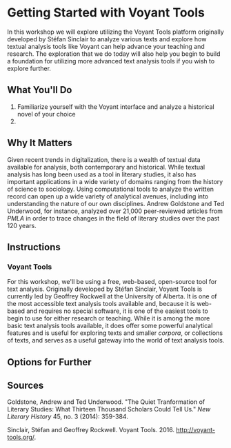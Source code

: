 # Getting Started with Voyant Tools
In this workshop we will explore utilizing the Voyant Tools platform originally developed by Stéfan Sinclair to analyze various texts and explore how textual analysis tools like Voyant can help advance your teaching and research. The exploration that we do today will also help you begin to build a foundation for utilizing more advanced text analysis tools if you wish to explore further. 

## What You'll Do
1. Familiarize yourself with the Voyant interface and analyze a historical novel of your choice
2. 

## Why It Matters
Given recent trends in digitalization, there is a wealth of textual data available for analysis, both contemporary and historical. While textual analysis has long been used as a tool in literary studies, it also has important applications in a wide variety of domains ranging from the history of science to sociology. Using computational tools to analyze the written record can open up a wide variety of analytical avenues, including into understanding the nature of our own disciplines. Andrew Goldstone and Ted Underwood, for instance, analyzed over 21,000 peer-reviewed articles from *PMLA* in order to trace changes in the field of literary studies over the past 120 years. 

## Instructions
### Voyant Tools
For this workshop, we'll be using a free, web-based, open-source tool for text analysis. Originally developed by Stéfan Sinclair, Voyant Tools is currently led by Geoffrey Rockwell at the University of Alberta. It is one of the most accessible text analysis tools available and, because it is web-based and requires no special software, it is one of the easiest tools to begin to use for either research or teaching. While it is among the more basic text analysis tools available, it does offer some powerful analytical features and is useful for exploring texts and smaller *corpora*, or collections of texts, and serves as a useful gateway into the world of text analysis tools. 

## Options for Further 

## Sources
Goldstone, Andrew and Ted Underwood. "The Quiet Tranformation of Literary Studies: What Thirteen Thousand Scholars Could Tell Us." *New Literary History* 45, no. 3 (2014): 359-384.

Sinclair, Stéfan and Geoffrey Rockwell. Voyant Tools. 2016. http://voyant-tools.org/. 